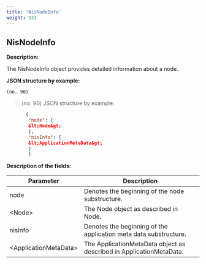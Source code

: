 ```yaml
---
title: 'NisNodeInfo'
weight: 931
---
```


 
## NisNodeInfo 
**Description:**
 
The NisNodeInfo object provides detailed information about a node.

 
**JSON structure by example:**

`(no. 90) `

>    (no. 90) JSON structure by example:

 
```json
       {
        "node": {
        &lt;Node&gt;
        },
        "nisInfo": {
        &lt;ApplicationMetaData&gt;
        }
        }
``` 
**Description of the fields:**
 

| Parameter | Description |
|------|------|
| node | Denotes the beginning of the node substructure. |
| &lt;Node&gt; | The Node object as described in Node. |
| nisInfo | Denotes the beginning of the application meta data substructure. |
| &lt;ApplicationMetaData&gt; | The ApplicationMetaData object as described in ApplicationMetaData. |

 
